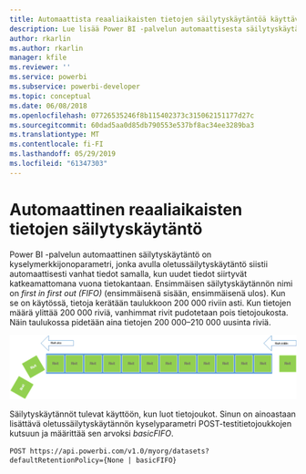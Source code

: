 ```yaml
---
title: Automaattista reaaliaikaisten tietojen säilytyskäytäntöä käyttävät Power BI -ohjelmointirajapinnat
description: Lue lisää Power BI -palvelun automaattisesta säilytyskäytännöstä
author: rkarlin
ms.author: rkarlin
manager: kfile
ms.reviewer: ''
ms.service: powerbi
ms.subservice: powerbi-developer
ms.topic: conceptual
ms.date: 06/08/2018
ms.openlocfilehash: 07726535246f8b115402373c315062151177d27c
ms.sourcegitcommit: 60dad5aa0d85db790553e537bf8ac34ee3289ba3
ms.translationtype: MT
ms.contentlocale: fi-FI
ms.lasthandoff: 05/29/2019
ms.locfileid: "61347303"
---
```

# <a name="automatic-retention-policy-for-real-time-data"></a>Automaattinen reaaliaikaisten tietojen säilytyskäytäntö

Power BI -palvelun automaattinen säilytyskäytäntö on kyselymerkkijonoparametri, jonka avulla oletussäilytyskäytäntö siistii automaattisesti vanhat tiedot samalla, kun uudet tiedot siirtyvät katkeamattomana vuona tietokantaan. Ensimmäisen säilytyskäytännön nimi on *first in first out (FIFO)* (ensimmäisenä sisään, ensimmäisenä ulos). Kun se on käytössä, tietoja kerätään taulukkoon 200 000 riviin asti. Kun tietojen määrä ylittää 200 000 riviä, vanhimmat rivit pudotetaan pois tietojoukosta. Näin taulukossa pidetään aina tietojen 200 000–210 000 uusinta riviä.  
  
<center>

![säilytyskäytäntö](media/api-Automatic-retention-policy-for-real-time-data/retention-policy.png) 

</center>

Säilytyskäytännöt tulevat käyttöön, kun luot tietojoukot. Sinun on ainoastaan lisättävä oletussäilytyskäytännön kyselyparametri POST-testitietojoukkojen kutsuun ja määrittää sen arvoksi *basicFIFO*.  
  
    POST https://api.powerbi.com/v1.0/myorg/datasets?defaultRetentionPolicy={None | basicFIFO}